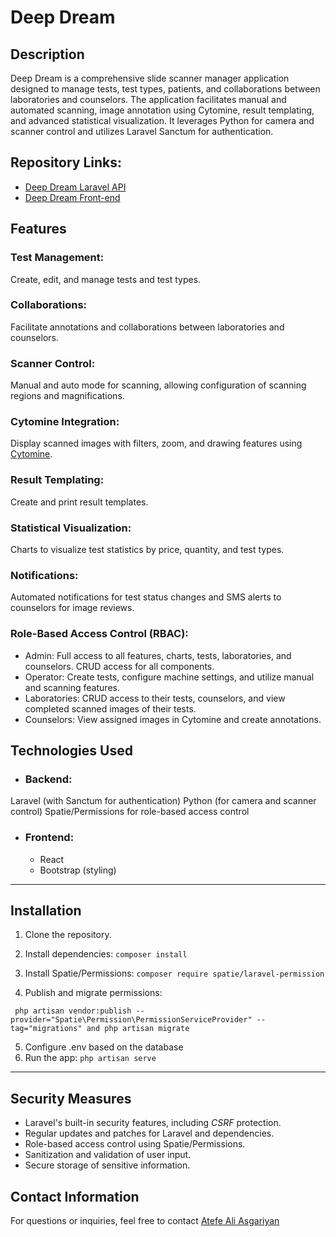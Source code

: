 # Deep Dream

## Description
Deep Dream is a comprehensive slide scanner manager application designed to manage tests, test types, patients, and collaborations between laboratories and counselors. The application facilitates manual and automated scanning, image annotation using Cytomine, result templating, and advanced statistical visualization. It leverages Python for camera and scanner control and utilizes Laravel Sanctum for authentication.

## Repository Links:

- [Deep Dream Laravel API](https://github.com/atefe-aa/deep-dream-api)
- [Deep Dream Front-end](https://github.com/atefe-aa/deep-dream-front-end)


## Features

### Test Management: 
Create, edit, and manage tests and test types.

### Collaborations:
Facilitate annotations and collaborations between laboratories and counselors.

### Scanner Control: 
Manual and auto mode for scanning, allowing configuration of scanning regions and magnifications.

### Cytomine Integration:
Display scanned images with filters, zoom, and drawing features using [Cytomine](https://cytomine.com/).


### Result Templating:
Create and print result templates.

### Statistical Visualization:
Charts to visualize test statistics by price, quantity, and test types.

### Notifications: 
Automated notifications for test status changes and SMS alerts to counselors for image reviews.


### Role-Based Access Control (RBAC):
- Admin: Full access to all features, charts, tests, laboratories, and counselors. CRUD access for all components.
- Operator: Create tests, configure machine settings, and utilize manual and scanning features.
- Laboratories: CRUD access to their tests, counselors, and view completed scanned images of their tests.
- Counselors: View assigned images in Cytomine and create annotations.

## Technologies Used

- ### Backend:

Laravel (with Sanctum for authentication)
Python (for camera and scanner control)
Spatie/Permissions for role-based access control

- ### Frontend:

  - React
  - Bootstrap (styling)

---
  ## Installation
1. Clone the repository.
2. Install dependencies:
```composer install```

3. Install Spatie/Permissions:
```composer require spatie/laravel-permission```

4. Publish and migrate permissions:

 ``` php artisan vendor:publish --provider="Spatie\Permission\PermissionServiceProvider" --tag="migrations" and php artisan migrate```

5. Configure .env based on the database
6. Run the app:
```php artisan serve```
 
---

## Security Measures
- Laravel's built-in security features, including _CSRF_ protection.
- Regular updates and patches for Laravel and dependencies.
- Role-based access control using Spatie/Permissions.
- Sanitization and validation of user input.
- Secure storage of sensitive information.

## Contact Information
For questions or inquiries, feel free to contact [Atefe Ali Asgariyan](aa.asgariyan12@gmail.com)

